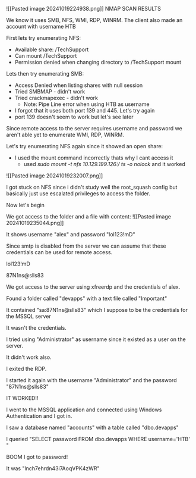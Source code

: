 ![[Pasted image 20241019224938.png]]
NMAP SCAN RESULTS

We know it uses SMB, NFS, WMI, RDP, WINRM. The client also made an account with username HTB

First lets try enumerating NFS:
- Available share: /TechSupport
- Can mount /TechSupport
- Permission denied when changing directory to /TechSupport mount

Lets then try enumerating SMB:
- Access Denied when listing shares with null session
- Tried SMBMAP - didn't work
- Tried crackmapexec - didn't work
	- Note: Pipe Line error when using HTB as username
- I forgot that it uses both port 139 and 445. Let's try again
- port 139 doesn't seem to work but let's see later

Since remote access to the server requires username and password we aren't able yet to enumerate WMI, RDP, WINRM.

Let's try enumerating NFS again since it showed an open share:
- I used the mount command incorrectly thats why I cant access it
	- used *sudo mount -t nfs 10.129.199.126:/ ts -o nolock* and it worked
	
![[Pasted image 20241019232007.png]]

I got stuck on NFS since i didn't study well the root_squash config but basically just use escalated privileges to access the folder.

Now let's begin

We got access to the folder and a file with content:
![[Pasted image 20241019235044.png]]

It shows username "alex" and password "lol123!mD"

Since smtp is disabled from the server we can assume that these credentials can be used for remote access.

lol123!mD

87N1ns@slls83

We got access to the server using xfreerdp and the credentials of alex.

Found a folder called "devapps" with a text file called "Important"

It contained "sa:87N1ns@slls83" which I suppose to be the credentials for the MSSQL server

It wasn't the credentials.

I tried using "Administrator" as username since it existed as a user on the server.

It didn't work also.

I exited the RDP.

I started it again with the username "Administrator" and the password "87N1ns@slls83"

IT WORKED!!

I went to the MSSQL application and connected using Windows Authentication and I got in.

I saw a database named "accounts" with a table called "dbo.devapps"

I queried "SELECT password FROM dbo.devapps WHERE username='HTB' "

BOOM I got to password!

It was "lnch7ehrdn43i7AoqVPK4zWR"